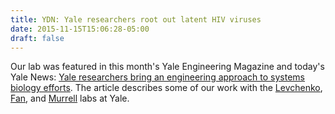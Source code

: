 ```yaml
---
title: YDN: Yale researchers root out latent HIV viruses
date: 2015-11-15T15:06:28-05:00
draft: false
---
```


Our lab was featured in this month's Yale Engineering Magazine and today's Yale News:
[Yale researchers bring an engineering approach to systems biology efforts](https://news.yale.edu/2015/11/23/yale-researchers-bring-engineering-approach-systems-biology-efforts).
The article describes some of our work with the [Levchenko](https://levchenkolab.yale.edu/),
[Fan](https://www.eng.yale.edu/fanlab/Rong_Fan_Group/welcome.html),
and [Murrell](https://livingmatter.yale.edu/) labs at Yale.

